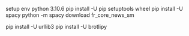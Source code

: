 setup env
python 3.10.6
pip install -U pip setuptools wheel
pip install -U spacy
python -m spacy download fr_core_news_sm

pip install -U urllib3 
pip install -U brotlipy